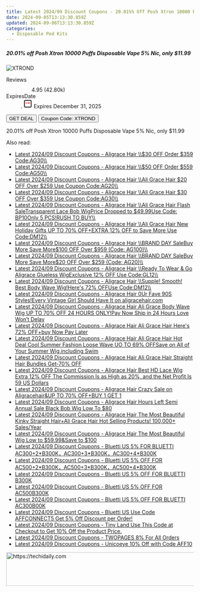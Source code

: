 ```yaml
---
title: Latest 2024/09 Discount Coupons - 20.01%% Off Posh Xtron 10000 Puffs Disposable Vape 5%% Nic, only $11.99
date: 2024-09-05T13:13:30.859Z
updated: 2024-09-06T13:13:30.859Z
categories:
  - Disposable Pod Kits
---
```



<div class="max-w-4xl mx-auto grid grid-cols-1 lg:max-w-5xl lg:gap-x-20 lg:grid-cols-2">
  <div class="relative p-3 col-start-1 row-start-1 flex flex-col-reverse rounded-lg bg-gradient-to-t from-black/75 via-black/0 sm:bg-none sm:row-start-2 sm:p-0 lg:row-start-1">
    <h5 class="mt-1 text-lg font-semibold text-white sm:text-slate-900 md:text-2xl dark:sm:text-white">20.01% off Posh Xtron 10000 Puffs Disposable Vape 5% Nic, only $11.99</h5>
  </div>
  
  <div class="col-start-1 col-end-3 row-start-1 grid gap-4 sm:mb-6 sm:grid-cols-4 lg:col-start-2 lg:row-span-6 lg:row-end-6 lg:mb-0 lg:gap-6">
      <img src="https://static.shareasale.com/image/90958/deal/PoshXtron10000PuffsDisposableVape.png" onClick="javascript:window.open(decodeURIComponent('https%3A%2F%2Fwww.shareasale.com%2Fu.cfm%3Fd%3D1083777%26m%3D90958%26u%3D4338022'), '_blank');void(0);" alt="XTROND" class="h-60 w-full rounded-lg object-cover sm:col-span-2 sm:h-52 lg:col-span-full" loading="lazy" />
    
  </div>
  <dl class="row-start-2 mt-4 flex items-center text-xs font-medium sm:row-start-3 sm:mt-1 md:mt-2.5 lg:row-start-2">
    <dt class="sr-only">Reviews</dt>
    <dd class="flex items-center text-indigo-600 dark:text-indigo-400">
      <svg width="24" height="24" fill="none" aria-hidden="true" class="mr-1 stroke-current dark:stroke-indigo-500">
        <path d="m12 5 2 5h5l-4 4 2.103 5L12 16l-5.103 3L9 14l-4-4h5l2-5Z" stroke-width="2" stroke-linecap="round" stroke-linejoin="round" />
      </svg>
      <span>4.95 <span class="font-normal text-slate-400">(42.80k)</span></span>
    </dd>
    <dt class="sr-only">ExpiresDate</dt>
    <dd class="flex items-center">
      <svg width="2" height="2" aria-hidden="true" fill="currentColor" class="mx-3 text-slate-300">
        <circle cx="1" cy="1" r="1" />
      </svg>
      <svg width="24" height="24" viewBox="0 0 24 24" fill="none" stroke="currentColor" stroke-width="2">
        <rect x="3" y="3" width="18" height="18" rx="2" fill="#fff" />
        <path d="M6 10L18 10" stroke="red" stroke-width="2" fill="none" />
        <path d="M10 6L10 18" stroke="#fff" stroke-width="2" fill="none" />
      </svg>
      Expires December 31, 2025    </dd>
  </dl>
  <div class="col-start-1 row-start-3 mt-4 self-center sm:col-start-2 sm:row-span-2 sm:row-start-2 sm:mt-0 lg:col-start-1 lg:row-start-3 lg:row-end-4 lg:mt-6">
    <button type="button" onClick="javascript:window.open(decodeURIComponent('https%3A%2F%2Fwww.shareasale.com%2Fu.cfm%3Fd%3D1083777%26m%3D90958%26u%3D4338022'), '_blank');void(0);" class="rounded-lg bg-red-600 px-3 py-2 text-sm font-medium leading-6 text-white">GET DEAL</button>
    <button type="button" onClick="javascript:window.open(decodeURIComponent('https%3A%2F%2Fwww.shareasale.com%2Fu.cfm%3Fd%3D1083777%26m%3D90958%26u%3D4338022'), '_blank');void(0);" class="border-dashed border-2 border-indigo-600 bg-green-100 text-sm leading-6 font-medium py-2 px-3 rounded-lg">Coupon Code: XTROND</button>
  </div>
  <p class="col-start-1 mt-4 text-sm leading-6 sm:col-span-2 lg:col-span-1 lg:row-start-4 lg:mt-6 dark:text-slate-400">
    20.01% off Posh Xtron 10000 Puffs Disposable Vape 5% Nic, only $11.99 
  </p>
</div>
<span class="atpl-alsoreadstyle">Also read:</span>
<div><ul>
<li><a href="https://coupons.techidaily.com/coupon-1671182-app-19272-impact/"><u>Latest 2024/09 Discount Coupons - Aligrace Hair \\$30 OFF Order $359 Code:AG30\\</u></a></li>
<li><a href="https://coupons.techidaily.com/coupon-1671183-app-19272-impact/"><u>Latest 2024/09 Discount Coupons - Aligrace Hair \\$50 OFF Order $559 Code:AG50\\</u></a></li>
<li><a href="https://coupons.techidaily.com/coupon-1693819-app-19272-impact/"><u>Latest 2024/09 Discount Coupons - Aligrace Hair \\Ali Grace Hair $20 OFF Over $259 Use Coupon Code:AG20\\</u></a></li>
<li><a href="https://coupons.techidaily.com/coupon-1695443-app-19272-impact/"><u>Latest 2024/09 Discount Coupons - Aligrace Hair \\Ali Grace Hair $30 OFF Over $359 Use Coupon Code:AG30\\</u></a></li>
<li><a href="https://coupons.techidaily.com/coupon-1709188-app-19272-impact/"><u>Latest 2024/09 Discount Coupons - Aligrace Hair \\Ali Grace Hair Flash SaleTransparent Lace Bob WigPrice Dropped to $49.99Use Code: BP10Only 5 PCS!RUSH TO BUY\\</u></a></li>
<li><a href="https://coupons.techidaily.com/coupon-1689396-app-19272-impact/"><u>Latest 2024/09 Discount Coupons - Aligrace Hair \\Ali Grace Hair New Holiday Gifts UP TO 70% OFF+EXTRA 12% OFF to Save More Use Code:DM12\\</u></a></li>
<li><a href="https://coupons.techidaily.com/coupon-1726536-app-19272-impact/"><u>Latest 2024/09 Discount Coupons - Aligrace Hair \\BRAND DAY SaleBuy More Save More$100 OFF Over $959 (Code: AG100)\\</u></a></li>
<li><a href="https://coupons.techidaily.com/coupon-1671181-app-19272-impact/"><u>Latest 2024/09 Discount Coupons - Aligrace Hair \\BRAND DAY SaleBuy More Save More$20 OFF Over $259 (Code: AG20)\\</u></a></li>
<li><a href="https://coupons.techidaily.com/coupon-1781349-app-19272-impact/"><u>Latest 2024/09 Discount Coupons - Aligrace Hair \\Ready To Wear & Go Aligrace Glueless WigExclusive 12% OFF Use Code:GL12\\</u></a></li>
<li><a href="https://coupons.techidaily.com/coupon-1700026-app-19272-impact/"><u>Latest 2024/09 Discount Coupons - Aligrace Hair \\Supple! Smooth! Best Body Wave Wig!Here's 72% OFFUse Code:DM12\\</u></a></li>
<li><a href="https://coupons.techidaily.com/coupon-1698894-app-19272-impact/"><u>Latest 2024/09 Discount Coupons - Aligrace Hair 0Ur Fave 90S Styles!Every Vintage Girl Should Have It on aligracehair.com</u></a></li>
<li><a href="https://coupons.techidaily.com/coupon-1705007-app-19272-impact/"><u>Latest 2024/09 Discount Coupons - Aligrace Hair Ali Grace Body Wave Wig UP TO 70% OFF 24 HOURS ONLY!Pay Now Ship in 24 Hours Love Won’t Delay</u></a></li>
<li><a href="https://coupons.techidaily.com/coupon-1692592-app-19272-impact/"><u>Latest 2024/09 Discount Coupons - Aligrace Hair Ali Grace Hair Here's 72% OFF+buy Now Pay Later</u></a></li>
<li><a href="https://coupons.techidaily.com/coupon-1702840-app-19272-impact/"><u>Latest 2024/09 Discount Coupons - Aligrace Hair Ali Grace Hair Hot Deal Cool Summer Fashion Loose Wave UO TO 69% OFFSave on All of Your Summer Wig,including Swim</u></a></li>
<li><a href="https://coupons.techidaily.com/coupon-1696981-app-19272-impact/"><u>Latest 2024/09 Discount Coupons - Aligrace Hair Ali Grace Hair Straight Hair Bundles Get-70% OFF</u></a></li>
<li><a href="https://coupons.techidaily.com/coupon-1671152-app-19272-impact/"><u>Latest 2024/09 Discount Coupons - Aligrace Hair Best HD Lace Wig Extra 12% OFF The Commission Is as High as 20%, and the Net Profit Is 59 US Dollars</u></a></li>
<li><a href="https://coupons.techidaily.com/coupon-1692758-app-19272-impact/"><u>Latest 2024/09 Discount Coupons - Aligrace Hair Crazy Sale on Aligracehair&UP TO 70% OFF+BUY 1 GET 1</u></a></li>
<li><a href="https://coupons.techidaily.com/coupon-1701058-app-19272-impact/"><u>Latest 2024/09 Discount Coupons - Aligrace Hair Hours Left Semi Annual Sale Black Bob Wig Low To $80</u></a></li>
<li><a href="https://coupons.techidaily.com/coupon-1697897-app-19272-impact/"><u>Latest 2024/09 Discount Coupons - Aligrace Hair The Most Beautiful Kinky Straight Hair+Ali Grace Hair Hot Selling Products! 100,000+ Sales/Year</u></a></li>
<li><a href="https://coupons.techidaily.com/coupon-1690825-app-19272-impact/"><u>Latest 2024/09 Discount Coupons - Aligrace Hair The Most Beautiful Wig Low to $59.99&Save to $100</u></a></li>
<li><a href="https://coupons.techidaily.com/coupon-2133069-app-17108-impact/"><u>Latest 2024/09 Discount Coupons - Bluetti US 5% FOR  BLUETTI  AC300+2*B300K，AC300+3*B300K，AC300+4*B300K</u></a></li>
<li><a href="https://coupons.techidaily.com/coupon-2133071-app-17108-impact/"><u>Latest 2024/09 Discount Coupons - Bluetti US 5% OFF FOR  AC500+2*B300K，AC500+3*B300K，AC500+4*B300K</u></a></li>
<li><a href="https://coupons.techidaily.com/coupon-2132137-app-17108-impact/"><u>Latest 2024/09 Discount Coupons - Bluetti US 5% OFF FOR  BLUETTI B300K</u></a></li>
<li><a href="https://coupons.techidaily.com/coupon-2132159-app-17108-impact/"><u>Latest 2024/09 Discount Coupons - Bluetti US 5% OFF FOR AC500B300K</u></a></li>
<li><a href="https://coupons.techidaily.com/coupon-2132158-app-17108-impact/"><u>Latest 2024/09 Discount Coupons - Bluetti US 5% OFF FOR BLUETTI AC300B00K</u></a></li>
<li><a href="https://coupons.techidaily.com/coupon-2127713-app-17108-impact/"><u>Latest 2024/09 Discount Coupons - Bluetti US Use Code AFFCONNECT5 Get 5% Off Discount per Order!</u></a></li>
<li><a href="https://coupons.techidaily.com/coupon-1788926-app-19135-impact/"><u>Latest 2024/09 Discount Coupons - Tiny Land Use This Code at Checkout to Get 10% Off the Product Price.</u></a></li>
<li><a href="https://coupons.techidaily.com/coupon-1608877-app-18544-impact/"><u>Latest 2024/09 Discount Coupons - TWOPAGES 8% For All Orders</u></a></li>
<li><a href="https://coupons.techidaily.com/coupon-1873461-app-18498-impact/"><u>Latest 2024/09 Discount Coupons - Unicoeye 10% Off with Code AFF10</u></a></li>
</ul></div>

<ins class="adsbygoogle"
      style="display:block"
      data-ad-client="ca-pub-7571918770474297"
      data-ad-slot="8358498916"
      data-ad-format="auto"
      data-full-width-responsive="true"></ins>
<!-- affiliate ads begin -->
<a href="https://ephamedtechinc.pxf.io/c/5597632/2130529/26400" target="_top" id="2130529">
  <img src="//a.impactradius-go.com/display-ad/26400-2130529" border="0" alt="https://techidaily.com" width="728" height="90"/>
</a>
<img height="0" width="0" src="https://ephamedtechinc.pxf.io/i/5597632/2130529/26400" style="position:absolute;visibility:hidden;" border="0" />
<!-- affiliate ads end -->